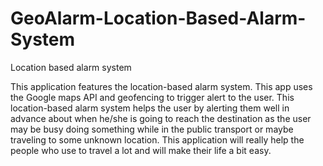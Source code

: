 # GeoAlarm-Location-Based-Alarm-System
Location based alarm system

This application features the location-based alarm system. This app uses the Google maps API and geofencing to trigger alert to the user. This location-based alarm system helps the user by alerting them well in advance about when he/she is going to reach the destination as the user may be busy doing something while in the public transport or maybe traveling to some unknown location. This application will really help the people who use to travel a lot and will make their life a bit easy.
